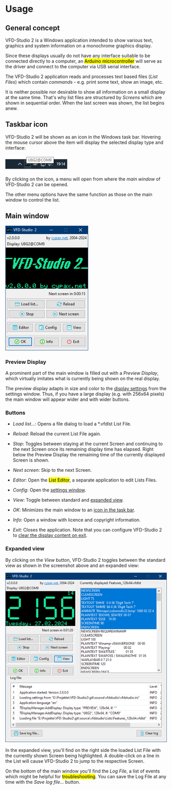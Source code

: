 # Usage

## General concept

VFD-Studio 2 is a Windows application intended to show various text, graphics and system information on a monochrome graphics display.

Since these displays usually do not have any interface suitable to be connected directly to a computer, an <mark>Arduino microcontroller</mark> will serve as the driver and connect to the computer via USB serial interface.

The VFD-Studio 2 application reads and processes text based files (*List Files*) which contain *commands* - e.g. print some text, show an image, etc.

It is neither possible nor desirable to show all information on a small display at the same time. That's why list files are structured by *Screens* which are shown in sequential order. When the last screen was shown, the list begins anew.

## Taskbar icon

VFD-Studio 2 will be shown as an icon in the Windows task bar. Hovering the mouse cursor above the item will display the selected display type and interface: 

![Screenshot of the Windows task bar showing the VFD-Studio icon with a hint "U8G2@COM9", which informas about selectzd display and interface.](screenshot_icon.png)

By clicking on the icon, a menu will open from where the *main window* of VFD-Studio 2 can be opened.

The other menu options have the same function as those on the main window to control the list.

## Main window

![Screenshot of the main window showing the controls.](main_window.png)

### Preview Display

A prominent part of the main window is filled out with a *Preview Display*, which virtually imitates what is currently being shown on the real display.

The preview display adapts in size and color to the [display settings](./Setup.md#display-settings) from the settings window. Thus, if you have a large display (e.g. with 256x64 pixels) the main window will appear wider and with wider buttons.

### Buttons

* *Load list...*: Opens a file dialog to load a \*.vfdlst List File.

* *Reload*: Reload the current List File again.

* *Stop*: Toggles between staying at the current Screen and continuing to the next Screen once its remaining display time has elapsed.
  Right below the Preview Display the remaining time of the currently displayed Screen is shown.

* *Next screen*: Skip to the next Screen.

* *Editor*: Open the <mark>List Editor</mark>, a separate application to edit Lists Files.

* *Config*: Open the [settings window](./Setup.md).

* *View*: Toggle between standard and [expanded view](#expanded-view).

* *OK*: Minimizes the main window to an [icon in the task bar](#taskbar-icon).

* *Info*: Open a window with licence and copyright information.

* *Exit*: Closes the application. Note that you can configure VFD-Studio 2 to [clear the display content on exit](./Setup.md#clear-display-on-exit).

### Expanded view

By clicking on the *View* button, VFD-Studio 2 toggles between the standard view as shown in the screenshot above and an expanded view:

<img src="images/screenshot_expandedview.png" title="" alt="Screenshot of the main window in expanded view." width="503">

In the expanded view, you'll find on the right side the loaded List File with the currently shown Screen being highlighted.
A double-click on a line in the List will cause VFD-Studio 2 to jump to the respective Screen.

On the bottom of the main window you'll find the *Log File*, a list of events which might be helpful for <mark>troubleshooting</mark>. You can save the Log File at any time with the *Save log file...* button.
